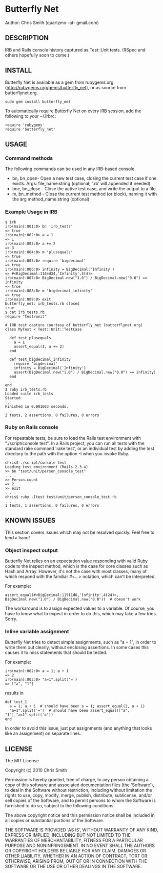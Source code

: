 Butterfly Net
=============

[Home page and source]: http://butterflynet.org
[Rubygems page]: http://rubygems.org/gems/butterfly_net

Author: Chris Smith (quartzmo -at- gmail.com)


## DESCRIPTION

IRB and Rails console history captured as Test::Unit tests. (RSpec and others hopefully soon to come.)


## INSTALL

Butterfly Net is available as a gem from rubygems.org (http://rubygems.org/gems/butterfly_net), or as source from
butterflynet.org.

    sudo gem install butterfly_net

To automatically require Butterfly Net on every IRB session, add the following to your ~/.irbrc:

    require 'rubygems'
    require 'butterfly_net'


## USAGE

### Command methods

The following commands can be used in any IRB-based console.

* bn, bn_open- Open a new test case, closing the current test case if one exists. Args: file_name:string (optional; '.rb' will appended if needed)
* bnc, bn_close  - Close the active test case, and write the output to a file.
* m, bn_method   - Close the current test method (or block), naming it with the arg method_name:string (optional)

### Example Usage in IRB

    $ irb
    irb(main):001:0> bn 'irb_tests'
    => true
    irb(main):002:0> a = 1
    => 1
    irb(main):003:0> a += 2
    => 3
    irb(main):004:0> m 'plusequals'
    => true
    irb(main):005:0> require 'bigdecimal'
    => true
    irb(main):006:0> infinity = BigDecimal('Infinity')
    => #<BigDecimal:114ed34,'Infinity',4(4)>
    irb(main):007:0> BigDecimal.new("1.0") / BigDecimal.new("0.0") == infinity
    => true
    irb(main):008:0> m 'bigdecimal_infinity'
    => true
    irb(main):009:0> exit
    butterfly_net: irb_tests.rb closed
    true
    $ cat irb_tests.rb
    require "test/unit"

    # IRB test capture courtesy of butterfly_net (butterflynet.org)
    class MyTest < Test::Unit::TestCase

      def test_plusequals
        a = 1
        assert_equal(3, a += 2)
      end

      def test_bigdecimal_infinity
        require 'bigdecimal'
        infinity = BigDecimal('Infinity')
        assert(BigDecimal.new("1.0") / BigDecimal.new("0.0") == infinity)
      end

    end
    $ ruby irb_tests.rb
    Loaded suite irb_tests
    Started
    ..
    Finished in 0.001603 seconds.

    2 tests, 2 assertions, 0 failures, 0 errors


### Ruby on Rails console

For repeatable tests, be sure to load the Rails test environment with "./script/console test".
In a Rails project, you can run all tests with the standard rake command 'rake test',
or an individual test by adding the test directory to the path with the option -I when you invoke Ruby.

    chris$ ./script/console test
    Loading test environment (Rails 2.3.4)
    >> bn "test/unit/person_console_test"
    . . .
    >> Person.count
    => 2
    >> exit
    . . .
    chris$ ruby -Itest test/unit/person_console_test.rb
    . . .
    1 tests, 1 assertions, 0 failures, 0 errors


## KNOWN ISSUES

This section covers issues which may not be resolved quickly. Feel free to lend a hand!

### Object inspect output

Butterfly Net relies on an expectation value responding with valid Ruby code to the inspect method, which is the case for core
classes such as Hash and Array. However, it's not the case with most classes, many of which respond with the familiar
#<...> notation, which can't be interpreted.

For example:

    assert_equal(#<BigDecimal:11511d8,'Infinity',4(24)>, BigDecimal.new("1.0") / BigDecimal.new("0.0"))  # doesn't work

The workaround is to assign expected values to a variable. Of course, you have to know what to expect in order to do this, 
which may take a few tries. Sorry.


### Inline variable assignment

Butterfly Net tries to detect simple assignments, such as "a = 1", in order to write them out clearly,
without enclosing assertions. In some cases this causes it to miss statements that should be tested.

For example:

    irb(main):002:0> a = 1; a + 1
    => 2
    irb(main):003:0> "a=1".split('=')
    => ["a", "1"]

results in

    def test_1
      a = 1; a + 1  # should have been a = 1; assert_equal(2, a + 1)
      "a=1".split('=')  # should have been assert_equal(["a", "1"],"a=1".split('='))
    end

In order to avoid this issue, just put assignments (and anything that looks like an assignment) on separate lines.


## LICENSE

The MIT License

Copyright (c) 2010 Chris Smith

Permission is hereby granted, free of charge, to any person obtaining
a copy of this software and associated documentation files (the
'Software'), to deal in the Software without restriction, including
without limitation the rights to use, copy, modify, merge, publish,
distribute, sublicense, and/or sell copies of the Software, and to
permit persons to whom the Software is furnished to do so, subject to
the following conditions:

The above copyright notice and this permission notice shall be
included in all copies or substantial portions of the Software.

THE SOFTWARE IS PROVIDED 'AS IS', WITHOUT WARRANTY OF ANY KIND,
EXPRESS OR IMPLIED, INCLUDING BUT NOT LIMITED TO THE WARRANTIES OF
MERCHANTABILITY, FITNESS FOR A PARTICULAR PURPOSE AND NONINFRINGEMENT.
IN NO EVENT SHALL THE AUTHORS OR COPYRIGHT HOLDERS BE LIABLE FOR ANY
CLAIM, DAMAGES OR OTHER LIABILITY, WHETHER IN AN ACTION OF CONTRACT,
TORT OR OTHERWISE, ARISING FROM, OUT OF OR IN CONNECTION WITH THE
SOFTWARE OR THE USE OR OTHER DEALINGS IN THE SOFTWARE.
